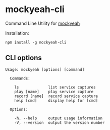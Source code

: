 # mockyeah-cli

Command Line Utility for [mockyeah](https://github.com/ryanricard/mockyeah)

Installation:

```
npm install -g mockyeah-cli
```

## CLI options

```
Usage: mockyeah [options] [command]

  Commands:

    ls             list service captures
    play [name]    play service capture
    record [name]  record service capture
    help [cmd]     display help for [cmd]

  Options:

    -h, --help     output usage information
    -V, --version  output the version number
```